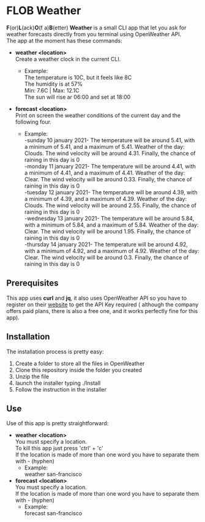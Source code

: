 # FLOB Weather
**F**(or)**L**(ack)**O**(f a)**B**(etter) **Weather** is a small CLI app that let you ask for weather forecasts directly from you terminal using OpenWeather API. <br>
The app at the moment has these commands:
* **weather \<location\>** <br>
  Create a weather clock in the current CLI.
  * Example: <br>
    The temperature is 10C, but it feels like 8C <br>
    The humidity is at 57% <br>
    Min: 7.6C | Max: 12.1C <br>
    The sun will rise ar 06:00 and set at 18:00 <br>
  
* **forecast \<location\>** <br>
  Print on screen the weather conditions of the current day and the following four.
  * Example: <br>
  -sunday 10 january 2021- The temperature will be around 5.41, with a minimum of 5.41, and a maximum of 5.41.    Weather of the day: Clouds. The wind velocity will be around 4.31. Finally, the chance of raining in this day is 0 <br>
  -monday 11 january 2021- The temperature will be around 4.41, with a minimum of 4.41, and a maximum of 4.41. Weather of the day: Clear. The wind velocity will be around 0.33. Finally, the chance of raining in this day is 0 <br>
  -tuesday 12 january 2021- The temperature will be around 4.39, with a minimum of 4.39, and a maximum of 4.39. Weather of the day: Clouds. The wind velocity will be around 2.55. Finally, the chance of raining in this day is 0 <br>
  -wednesday 13 january 2021- The temperature will be around 5.84, with a minimum of 5.84, and a maximum of 5.84. Weather of the day: Clear. The wind velocity will be around 1.95. Finally, the chance of raining in this day is 0 <br>
  -thursday 14 january 2021- The temperature will be around 4.92, with a minimum of 4.92, and a maximum of 4.92. Weather of the day: Clear. The wind velocity will be around 0.3. Finally, the chance of raining in this day is 0

## Prerequisites
This app uses **curl** and **jq**, it also uses OpenWeather API so you have to register on their [website](https://openweathermap.org/) to get the API Key required ( although the company offers paid plans, there is also a free one, and it works perfectly fine for this app).

## Installation
The installation process is pretty easy:
1. Create a folder to store all the files in OpenWeather
2. Clone this repository inside the folder you created
3. Unzip the file
4. launch the installer typing ./Install
5. Follow the instruction in the installer

## Use
Use of this app is pretty straightforward:
* **weather \<location\>** <br>
  You must specify a location. <br>
  To kill this app just press 'ctrl' + 'c' <br>
  If the location is made of more than one word you have to separate them with - (hyphen) <br>
  * Example: <br>
    weather san-francisco <br>
* **forecast \<location\>** <br>
  You must specify a location. <br>
  If the location is made of more than one word you have to separate them with - (hyphen) <br>
  * Example: <br>
    forecast san-francisco
